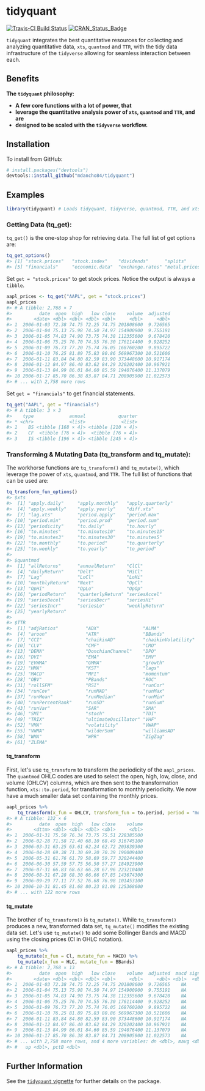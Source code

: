 
<!-- README.md is generated from README.Rmd. Please edit that file -->
tidyquant
=========

[![Travis-CI Build Status](https://travis-ci.org/mdancho84/tidyquant.svg?branch=master)](https://travis-ci.org/mdancho84/tidyquant) [![CRAN\_Status\_Badge](http://www.r-pkg.org/badges/version/tidyquant)](https://cran.r-project.org/package=tidyquant)

`tidyquant` integrates the best quantitative resources for collecting and analyzing quantitative data, `xts`, `quantmod` and `TTR`, with the tidy data infrastructure of the `tidyverse` allowing for seamless interaction between each.

Benefits
--------

**The `tidyquant` philosophy:**

-   **A few core functions with a lot of power, that**
-   **leverage the quantitative analysis power of `xts`, `quantmod` and `TTR`, and are**
-   **designed to be scaled with the `tidyverse` workflow.**

Installation
------------

To install from GitHub:

``` r
# install.packages("devtools")
devtools::install_github("mdancho84/tidyquant")
```

Examples
--------

``` r
library(tidyquant) # Loads tidyquant, tidyverse, quantmod, TTR, and xts
```

### Getting Data (tq\_get):

`tq_get()` is the one-stop shop for retrieving data. The full list of get options are:

``` r
tq_get_options()
#> [1] "stock.prices"   "stock.index"    "dividends"      "splits"        
#> [5] "financials"     "economic.data"  "exchange.rates" "metal.prices"
```

Set `get = "stock.prices"` to get stock prices. Notice the output is always a `tibble`.

``` r
aapl_prices <- tq_get("AAPL", get = "stock.prices")
aapl_prices
#> # A tibble: 2,768 × 7
#>          date  open  high   low close    volume  adjusted
#>        <date> <dbl> <dbl> <dbl> <dbl>     <dbl>     <dbl>
#> 1  2006-01-03 72.38 74.75 72.25 74.75 201808600  9.726565
#> 2  2006-01-04 75.13 75.98 74.50 74.97 154900900  9.755191
#> 3  2006-01-05 74.83 74.90 73.75 74.38 112355600  9.678420
#> 4  2006-01-06 75.25 76.70 74.55 76.30 176114400  9.928252
#> 5  2006-01-09 76.73 77.20 75.74 76.05 168760200  9.895722
#> 6  2006-01-10 76.25 81.89 75.83 80.86 569967300 10.521606
#> 7  2006-01-11 83.84 84.80 82.59 83.90 373448600 10.917174
#> 8  2006-01-12 84.97 86.40 83.62 84.29 320202400 10.967921
#> 9  2006-01-13 84.99 86.01 84.60 85.59 194076400 11.137079
#> 10 2006-01-17 85.70 86.38 83.87 84.71 208905900 11.022573
#> # ... with 2,758 more rows
```

Set `get = "financials"` to get financial statements.

``` r
tq_get("AAPL", get = "financials")
#> # A tibble: 3 × 3
#>    type             annual            quarter
#> * <chr>             <list>             <list>
#> 1    BS <tibble [168 × 4]> <tibble [210 × 4]>
#> 2    CF  <tibble [76 × 4]>  <tibble [76 × 4]>
#> 3    IS <tibble [196 × 4]> <tibble [245 × 4]>
```

### Transforming & Mutating Data (tq\_transform and tq\_mutate):

The workhorse functions are `tq_transform()` and `tq_mutate()`, which leverage the power of `xts`, `quantmod`, and `TTR`. The full list of functions that can be used are:

``` r
tq_transform_fun_options()
#> $xts
#>  [1] "apply.daily"     "apply.monthly"   "apply.quarterly"
#>  [4] "apply.weekly"    "apply.yearly"    "diff.xts"       
#>  [7] "lag.xts"         "period.apply"    "period.max"     
#> [10] "period.min"      "period.prod"     "period.sum"     
#> [13] "periodicity"     "to.daily"        "to.hourly"      
#> [16] "to.minutes"      "to.minutes10"    "to.minutes15"   
#> [19] "to.minutes3"     "to.minutes30"    "to.minutes5"    
#> [22] "to.monthly"      "to.period"       "to.quarterly"   
#> [25] "to.weekly"       "to.yearly"       "to_period"      
#> 
#> $quantmod
#>  [1] "allReturns"      "annualReturn"    "ClCl"           
#>  [4] "dailyReturn"     "Delt"            "HiCl"           
#>  [7] "Lag"             "LoCl"            "LoHi"           
#> [10] "monthlyReturn"   "Next"            "OpCl"           
#> [13] "OpHi"            "OpLo"            "OpOp"           
#> [16] "periodReturn"    "quarterlyReturn" "seriesAccel"    
#> [19] "seriesDecel"     "seriesDecr"      "seriesHi"       
#> [22] "seriesIncr"      "seriesLo"        "weeklyReturn"   
#> [25] "yearlyReturn"   
#> 
#> $TTR
#>  [1] "adjRatios"          "ADX"                "ALMA"              
#>  [4] "aroon"              "ATR"                "BBands"            
#>  [7] "CCI"                "chaikinAD"          "chaikinVolatility" 
#> [10] "CLV"                "CMF"                "CMO"               
#> [13] "DEMA"               "DonchianChannel"    "DPO"               
#> [16] "DVI"                "EMA"                "EMV"               
#> [19] "EVWMA"              "GMMA"               "growth"            
#> [22] "HMA"                "KST"                "lags"              
#> [25] "MACD"               "MFI"                "momentum"          
#> [28] "OBV"                "PBands"             "ROC"               
#> [31] "rollSFM"            "RSI"                "runCor"            
#> [34] "runCov"             "runMAD"             "runMax"            
#> [37] "runMean"            "runMedian"          "runMin"            
#> [40] "runPercentRank"     "runSD"              "runSum"            
#> [43] "runVar"             "SAR"                "SMA"               
#> [46] "SMI"                "stoch"              "TDI"               
#> [49] "TRIX"               "ultimateOscillator" "VHF"               
#> [52] "VMA"                "volatility"         "VWAP"              
#> [55] "VWMA"               "wilderSum"          "williamsAD"        
#> [58] "WMA"                "WPR"                "ZigZag"            
#> [61] "ZLEMA"
```

#### tq\_transform

First, let's use `tq_transform` to transform the periodicity of the `aapl_prices`. The `quantmod` OHLC codes are used to select the open, high, low, close, and volume (OHLCV) columns, which are then sent to the transformation function, `xts::to.period`, for transformation to monthly periodicity. We now have a much smaller data set containing the monthly prices.

``` r
aapl_prices %>%
    tq_transform(x_fun = OHLCV, transform_fun = to.period, period = "months")
#> # A tibble: 132 × 6
#>          date  open  high   low close    volume
#>        <dttm> <dbl> <dbl> <dbl> <dbl>     <dbl>
#> 1  2006-01-31 75.50 76.34 73.75 75.51 228385500
#> 2  2006-02-28 71.58 72.40 68.10 68.49 316745100
#> 3  2006-03-31 63.25 63.61 62.24 62.72 203839300
#> 4  2006-04-28 69.38 71.30 69.20 70.39 190009400
#> 5  2006-05-31 61.76 61.79 58.69 59.77 320244400
#> 6  2006-06-30 57.59 57.75 56.50 57.27 184923900
#> 7  2006-07-31 66.83 68.63 66.28 67.96 223210400
#> 8  2006-08-31 67.28 68.30 66.66 67.85 143674300
#> 9  2006-09-29 77.11 77.52 76.68 76.98 101453100
#> 10 2006-10-31 81.45 81.68 80.23 81.08 125368600
#> # ... with 122 more rows
```

#### tq\_mutate

The brother of `tq_transform()` is `tq_mutate()`. While `tq_transform()` produces a new, transformed data set, `tq_mutate()` modifies the existing data set. Let's use `tq_mutate()` to add some Bollinger Bands and MACD using the closing prices (Cl in OHLC notation).

``` r
aapl_prices %>%
    tq_mutate(x_fun = Cl, mutate_fun = MACD) %>%
    tq_mutate(x_fun = HLC, mutate_fun = BBands)
#> # A tibble: 2,768 × 13
#>          date  open  high   low close    volume  adjusted  macd signal
#>        <date> <dbl> <dbl> <dbl> <dbl>     <dbl>     <dbl> <dbl>  <dbl>
#> 1  2006-01-03 72.38 74.75 72.25 74.75 201808600  9.726565    NA     NA
#> 2  2006-01-04 75.13 75.98 74.50 74.97 154900900  9.755191    NA     NA
#> 3  2006-01-05 74.83 74.90 73.75 74.38 112355600  9.678420    NA     NA
#> 4  2006-01-06 75.25 76.70 74.55 76.30 176114400  9.928252    NA     NA
#> 5  2006-01-09 76.73 77.20 75.74 76.05 168760200  9.895722    NA     NA
#> 6  2006-01-10 76.25 81.89 75.83 80.86 569967300 10.521606    NA     NA
#> 7  2006-01-11 83.84 84.80 82.59 83.90 373448600 10.917174    NA     NA
#> 8  2006-01-12 84.97 86.40 83.62 84.29 320202400 10.967921    NA     NA
#> 9  2006-01-13 84.99 86.01 84.60 85.59 194076400 11.137079    NA     NA
#> 10 2006-01-17 85.70 86.38 83.87 84.71 208905900 11.022573    NA     NA
#> # ... with 2,758 more rows, and 4 more variables: dn <dbl>, mavg <dbl>,
#> #   up <dbl>, pctB <dbl>
```

Further Information
-------------------

See the [`tidyqaunt` vignette](vignettes/tidyquant.md) for further details on the package.
